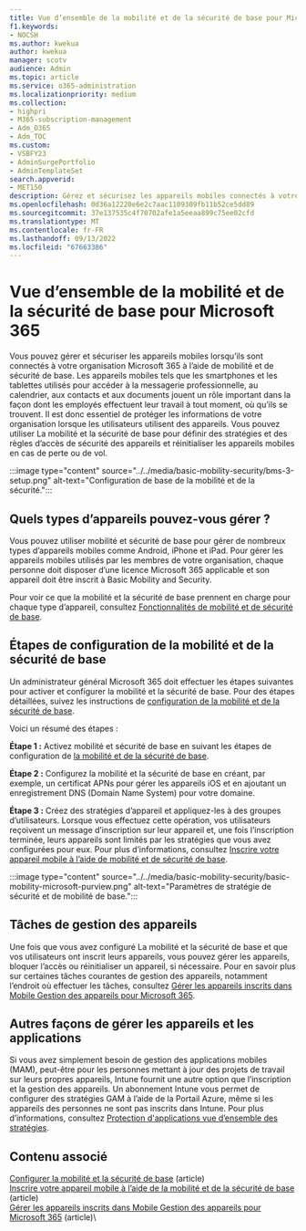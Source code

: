 ```yaml
---
title: Vue d’ensemble de la mobilité et de la sécurité de base pour Microsoft 365
f1.keywords:
- NOCSH
ms.author: kwekua
author: kwekua
manager: scotv
audience: Admin
ms.topic: article
ms.service: o365-administration
ms.localizationpriority: medium
ms.collection:
- highpri
- M365-subscription-management
- Adm_O365
- Adm_TOC
ms.custom:
- VSBFY23
- AdminSurgePortfolio
- AdminTemplateSet
search.appverid:
- MET150
description: Gérez et sécurisez les appareils mobiles connectés à votre organisation Microsoft 365 en configurant et en utilisant mobilité et sécurité de base.
ms.openlocfilehash: 0d36a12220e6e2c7aac1109309fb11b52ce5dd89
ms.sourcegitcommit: 37e137535c4f70702afe1a5eeaa899c75ee02cfd
ms.translationtype: MT
ms.contentlocale: fr-FR
ms.lasthandoff: 09/13/2022
ms.locfileid: "67663386"
---
```

# <a name="overview-of-basic-mobility-and-security-for-microsoft-365"></a>Vue d’ensemble de la mobilité et de la sécurité de base pour Microsoft 365

Vous pouvez gérer et sécuriser les appareils mobiles lorsqu’ils sont connectés à votre organisation Microsoft 365 à l’aide de mobilité et de sécurité de base. Les appareils mobiles tels que les smartphones et les tablettes utilisés pour accéder à la messagerie professionnelle, au calendrier, aux contacts et aux documents jouent un rôle important dans la façon dont les employés effectuent leur travail à tout moment, où qu’ils se trouvent. Il est donc essentiel de protéger les informations de votre organisation lorsque les utilisateurs utilisent des appareils. Vous pouvez utiliser La mobilité et la sécurité de base pour définir des stratégies et des règles d’accès de sécurité des appareils et réinitialiser les appareils mobiles en cas de perte ou de vol.

:::image type="content" source="../../media/basic-mobility-security/bms-3-setup.png" alt-text="Configuration de base de la mobilité et de la sécurité.":::

## <a name="what-types-of-devices-can-you-manage"></a>Quels types d’appareils pouvez-vous gérer ?

Vous pouvez utiliser mobilité et sécurité de base pour gérer de nombreux types d’appareils mobiles comme Android, iPhone et iPad. Pour gérer les appareils mobiles utilisés par les membres de votre organisation, chaque personne doit disposer d’une licence Microsoft 365 applicable et son appareil doit être inscrit à Basic Mobility and Security.

Pour voir ce que la mobilité et la sécurité de base prennent en charge pour chaque type d’appareil, consultez [Fonctionnalités de mobilité et de sécurité de base](capabilities.md).

## <a name="setup-steps-for-basic-mobility-and-security"></a>Étapes de configuration de la mobilité et de la sécurité de base

Un administrateur général Microsoft 365 doit effectuer les étapes suivantes pour activer et configurer la mobilité et la sécurité de base. Pour des étapes détaillées, suivez les instructions de [configuration de la mobilité et de la sécurité de base](set-up.md). 

Voici un résumé des étapes :

**Étape 1 :** Activez mobilité et sécurité de base en suivant les étapes de configuration de [la mobilité et de la sécurité de base](set-up.md).

**Étape 2 :** Configurez la mobilité et la sécurité de base en créant, par exemple, un certificat APNs pour gérer les appareils iOS et en ajoutant un enregistrement DNS (Domain Name System) pour votre domaine.

**Étape 3 :** Créez des stratégies d’appareil et appliquez-les à des groupes d’utilisateurs. Lorsque vous effectuez cette opération, vos utilisateurs reçoivent un message d’inscription sur leur appareil et, une fois l’inscription terminée, leurs appareils sont limités par les stratégies que vous avez configurées pour eux. Pour plus d’informations, consultez [Inscrire votre appareil mobile à l’aide de mobilité et de sécurité de base](enroll-your-mobile-device.md). 

:::image type="content" source="../../media/basic-mobility-security/basic-mobility-microsoft-purview.png" alt-text="Paramètres de stratégie de sécurité et de mobilité de base.":::

## <a name="device-management-tasks"></a>Tâches de gestion des appareils

Une fois que vous avez configuré La mobilité et la sécurité de base et que vos utilisateurs ont inscrit leurs appareils, vous pouvez gérer les appareils, bloquer l’accès ou réinitialiser un appareil, si nécessaire. Pour en savoir plus sur certaines tâches courantes de gestion des appareils, notamment l’endroit où effectuer les tâches, consultez [Gérer les appareils inscrits dans Mobile Gestion des appareils pour Microsoft 365](manage-enrolled-devices.md).

## <a name="other-ways-to-manage-devices-and-apps"></a>Autres façons de gérer les appareils et les applications

Si vous avez simplement besoin de gestion des applications mobiles (MAM), peut-être pour les personnes mettant à jour des projets de travail sur leurs propres appareils, Intune fournit une autre option que l’inscription et la gestion des appareils. Un abonnement Intune vous permet de configurer des stratégies GAM à l’aide de la Portail Azure, même si les appareils des personnes ne sont pas inscrits dans Intune. Pour plus d’informations, consultez [Protection d'applications vue d’ensemble des stratégies](/mem/intune/apps/app-protection-policy).

## <a name="related-content"></a>Contenu associé

[Configurer la mobilité et la sécurité de base](set-up.md) (article)\
[Inscrire votre appareil mobile à l’aide de la mobilité et de la sécurité de base](enroll-your-mobile-device.md) (article)\
[Gérer les appareils inscrits dans Mobile Gestion des appareils pour Microsoft 365](manage-enrolled-devices.md) (article)\
